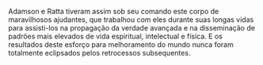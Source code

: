 ﻿Adamson e Ratta tiveram assim sob seu comando este corpo de maravilhosos  ajudantes, que trabalhou com eles durante suas longas vidas para assisti-los na propagação da verdade avançada e na disseminação de padrões mais elevados de vida espiritual, intelectual e física. E os resultados deste esforço para melhoramento do mundo nunca foram totalmente eclipsados pelos retrocessos subsequentes.
